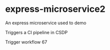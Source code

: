 # express-microservice2
An express microservice used to demo

Triggers a CI pipeline in CSDP

Trigger workflow 67
